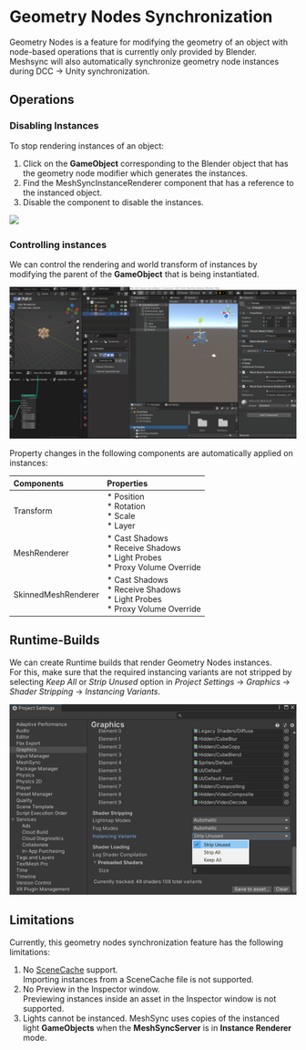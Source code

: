 # Geometry Nodes Synchronization

Geometry Nodes is a feature for modifying the geometry of an object with node-based operations that 
is currently only provided by Blender.   
Meshsync will also automatically synchronize geometry node instances during DCC &rarr; Unity synchronization.

## Operations

### Disabling Instances

To stop rendering instances of an object:
1. Click on the **GameObject** corresponding to the Blender object that has the geometry node modifier which generates the instances. 
2. Find the MeshSyncInstanceRenderer component that has a reference to the instanced object. 
3. Disable the component to disable the instances.

![](images/GeometryNodesDisable.gif)

### Controlling instances

We can control the rendering and world transform of instances by modifying the parent of the **GameObject** that 
is being instantiated.

![Menu](images/GeometryNodesMove.gif)

Property changes in the following components are automatically applied on instances:

|**Components** |**Properties** |
|:---                 |:---|
| Transform           | * Position <br/> * Rotation <br/> * Scale <br/> * Layer|
| MeshRenderer        | * Cast Shadows  <br/> * Receive Shadows <br/> * Light Probes <br/> * Proxy Volume Override|
| SkinnedMeshRenderer | * Cast Shadows <br/> * Receive Shadows <br/> * Light Probes <br/> * Proxy Volume Override|

## Runtime-Builds

We can create Runtime builds that render Geometry Nodes instances.      
For this, make sure that the required instancing variants are not stripped by 
selecting _Keep All_ or _Strip Unused_ option in _Project Settings_ &rarr; _Graphics_ &rarr; _Shader Stripping_ &rarr; _Instancing Variants_.

![](images/ProjectSettingsInstancingVariants.png)

## Limitations

Currently, this geometry nodes synchronization feature has the following limitations:
1. No [SceneCache](SceneCache.md) support.    
   Importing instances from a SceneCache file is not supported.
2. No Preview in the Inspector window.   
   Previewing instances inside an asset in the Inspector window is not supported.   
3. Lights cannot be instanced. MeshSync uses copies of the instanced light **GameObjects** when the **MeshSyncServer** is in **Instance Renderer** mode.